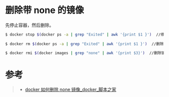 # 删除带 none 的镜像

先停止容器，然后删除。

```bash
$ docker stop $(docker ps -a | grep "Exited" | awk '{print $1 }')  //停止容器 
  
$ docker rm $(docker ps -a | grep "Exited" | awk '{print $1 }')  //删除容器 
  
$ docker rmi $(docker images | grep "none" | awk '{print $3}')  //删除镜像 
```

# 参考

> -   [docker 如何删除 none 镜像_docker_脚本之家](https://www.jb51.net/article/116096.htm)
